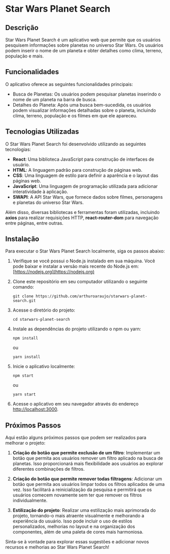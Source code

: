 # Star Wars Planet Search

## Descrição

Star Wars Planet Search é um aplicativo web que permite que os usuários pesquisem informações sobre planetas no universo Star Wars. Os usuários podem inserir o nome de um planeta e obter detalhes como clima, terreno, população e mais.

## Funcionalidades

O aplicativo oferece as seguintes funcionalidades principais:

- Busca de Planetas: Os usuários podem pesquisar planetas inserindo o nome de um planeta na barra de busca.
- Detalhes do Planeta: Após uma busca bem-sucedida, os usuários podem visualizar informações detalhadas sobre o planeta, incluindo clima, terreno, população e os filmes em que ele apareceu.

## Tecnologias Utilizadas

O Star Wars Planet Search foi desenvolvido utilizando as seguintes tecnologias:

- **React**: Uma biblioteca JavaScript para construção de interfaces de usuário.
- **HTML**: A linguagem padrão para construção de páginas web.
- **CSS**: Uma linguagem de estilo para definir a aparência e o layout das páginas web.
- **JavaScript**: Uma linguagem de programação utilizada para adicionar interatividade à aplicação.
- **SWAPI**: A API Star Wars, que fornece dados sobre filmes, personagens e planetas do universo Star Wars.

Além disso, diversas bibliotecas e ferramentas foram utilizadas, incluindo **axios** para realizar requisições HTTP, **react-router-dom** para navegação entre páginas, entre outras.

## Instalação

Para executar o Star Wars Planet Search localmente, siga os passos abaixo:

1. Verifique se você possui o Node.js instalado em sua máquina. Você pode baixar e instalar a versão mais recente do Node.js em: [https://nodejs.org](https://nodejs.org)
2. Clone este repositório em seu computador utilizando o seguinte comando:

   ```
   git clone https://github.com/arthuroaraujo/starwars-planet-search.git
   ```

3. Acesse o diretório do projeto:

   ```
   cd starwars-planet-search
   ```

4. Instale as dependências do projeto utilizando o npm ou yarn:

   ```
   npm install
   ```

   ou

   ```
   yarn install
   ```

5. Inicie o aplicativo localmente:

   ```
   npm start
   ```

   ou

   ```
   yarn start
   ```

6. Acesse o aplicativo em seu navegador através do endereço [http://localhost:3000](http://localhost:3000).

## Próximos Passos

Aqui estão alguns próximos passos que podem ser realizados para melhorar o projeto:

1. **Criação do botão que permite exclusão de um filtro**: Implementar um botão que permita aos usuários remover um filtro aplicado na busca de planetas. Isso proporcionará mais flexibilidade aos usuários ao explorar diferentes combinações de filtros.

2. **Criação do botão que permite remover todas filtragens**: Adicionar um botão que permita aos usuários limpar todos os filtros aplicados de uma vez. Isso facilitará a reinicialização da pesquisa e permitirá que os usuários comecem novamente sem ter que remover os filtros individualmente.

3. **Estilização do projeto**: Realizar uma estilização mais aprimorada do projeto, tornando-o mais atraente visualmente e melhorando a experiência do usuário. Isso pode incluir o uso de estilos personalizados, melhorias no layout e na organização dos componentes, além de uma paleta de cores mais harmoniosa.

Sinta-se à vontade para explorar essas sugestões e adicionar novos recursos e melhorias ao Star Wars Planet Search!
